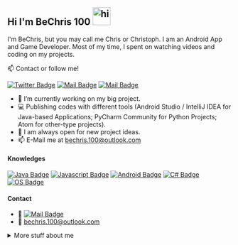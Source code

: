 ## Hi I'm BeChris 100 <img src="https://user-images.githubusercontent.com/1303154/88677602-1635ba80-d120-11ea-84d8-d263ba5fc3c0.gif" width="40px" alt="hi">

I'm BeChris, but you may call me Chris or Christoph. I am an Android App and Game Developer. Most of my time, I spent on watching videos and coding on my projects.

:mailbox: Contact or follow me!

[![Twitter Badge](https://img.shields.io/badge/-@BeChris100-1ca0f1?style=flat&labelColor=1ca0f1&logo=twitter&logoColor=white&link=https://twitter.com/Ipenywis)](https://twitter.com/BeChris100)
[![Mail Badge](https://img.shields.io/badge/-@bechris100-00ffaf?style=flat&labelColor=00ffaf&logo=instagram&logoColor=white)](https://instagram.com/bechris100)
[![Mail Badge](https://img.shields.io/badge/-BeChris%20100-c0392b?style=flat&labelColor=c0392b&logo=gmail&logoColor=white)](mailto:bechris.100@outlook.com)

- 🔭 I’m currently working on my big project.
- :computer: Publishing codes with different tools (Android Studio / IntelliJ IDEA for Java-based Applications; PyCharm Community for Python Projects; Atom for other-type projects).
- 🤔 I am always open for new project ideas.
- 📫 E-Mail me at bechris.100@outlook.com

#### Knowledges

[![Java Badge](https://img.shields.io/badge/-Java-007acc?style=for-the-badge&labelColor=black&logo=node.js&logoColor=e535ab)](#)
[![Javascript Badge](https://img.shields.io/badge/-Javascript-F0DB4F?style=for-the-badge&labelColor=black&logo=javascript&logoColor=F0DB4F)](#)
[![Android Badge](https://img.shields.io/badge/-Android-cc5e13?style=for-the-badge&labelColor=black&logo=android&logoColor=c69676)](#)
[![C# Badge](https://img.shields.io/badge/-C_Sharp-3f13c4?style=for-the-badge&labelColor=black&logo=csharp&logoColor=c69676)](#)
[![OS Badge](https://img.shields.io/badge/-Operating%20Systems-a8161c?style=for-the-badge&labelColor=black)](#)

#### Contact
- :paperclip: [![Mail Badge](https://img.shields.io/badge/-@bechris100-00ffaf?style=flat&labelColor=13cabf&logo=instagram&logoColor=white)](https://instagram.com/bechris100)
- :email: bechris.100@outlook.com

<details>
<summary>
  More stuff about me
</summary>

<br >

I love coding on my projects and doing stuff that probably no one ever did. In other words, I am just the way it is but in a difficult way.

#### Coding Stats

```text
Java              ##############------
HTML              ########------------
CSS               ####----------------
JavaScript        ##------------------
C#                #####---------------
C                 #-------------------
C++               #-------------------
Python            ######--------------
```

#### Github Stats

![Stats from BeChris100 on GitHub](https://github-readme-stats.vercel.app/api?username=bechris100&count_private=true&theme=dark&hide=prs)

</details>
